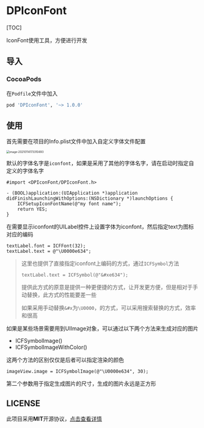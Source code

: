 # DPIconFont

[TOC]

IconFont使用工具，方便进行开发



## 导入

### CocoaPods

在`Podfile`文件中加入

```ruby
pod 'DPIconFont', '~> 1.0.0'
```



## 使用

首先需要在项目的Info.plist文件中加入自定义字体文件配置

<img src="http://markdownimages.dpdev.cn/images/image-20210114173310493.png" alt="image-20210114173310493" style="zoom:50%;" />

默认的字体名字是`iconfont`，如果是采用了其他的字体名字，请在启动时指定自定义的字体名字

```objc
#import <DPIconFont/DPIconFont.h>

- (BOOL)application:(UIApplication *)application didFinishLaunchingWithOptions:(NSDictionary *)launchOptions {
    ICFSetupIconFontName(@"my font name");
    return YES;
}
```

在需要显示iconfont的UILabel控件上设置字体为iconfont，然后指定text为图标对应的编码

```objc
textLabel.font = ICFFont(32);
textLabel.text = @"\U0000e634";
```

> 这里也提供了直接指定iconfont上编码的方式，通过`ICFSymbol`方法
>
> ```objc
> textLabel.text = ICFSymbol(@"&#xe634");
> ```
>
> 提供此方式的原意是提供一种更便捷的方式，让开发更方便，但是相对于手动替换，此方式的性能要差一些
>
> 如果采用手动替换`&#x`为`\U0000`，的方式，可以采用搜索替换的方式，效率和很高

如果是某些场景需要用到UIImage对象，可以通过以下两个方法来生成对应的图片

- ICFSymbolImage()
- ICFSymbolImageWithColor()

这两个方法的区别仅仅是后者可以指定渲染的颜色

```objc
imageView.image = ICFSymbolImage(@"\U0000e634", 30);
```

第二个参数用于指定生成图片的尺寸，生成的图片永远是正方形



## LICENSE

此项目采用**MIT**开源协议，[点击查看详情](LICENSE)

